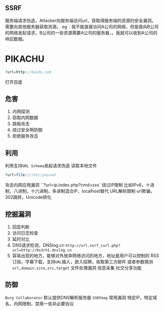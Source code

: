 ## SSRF
服务端请求伪造，Attacker向服务端访问url，获取得服务端的资源的安全漏洞。需要向其他服务器获取资源。
eg：我不能直接访问A公司的网络，但是我向B公司的网络发起请求，B公司的一些资源需要A公司的服务器，，我就可以收到A公司的响应数据。
# PIKACHU
```php
?url=http://baidu.com
```
打开百度
## 危害
1. 内网探测
2. 窃取内网数据
3. 跳板攻击
4. 绕过安全啊防御
5. 拒绝服务攻击
## 利用
利用支持`URL Schema`发起请求伪造
读取本地文件
```php
?url=file:///etc/passwd
```
攻击内网应用漏洞 ``?url=ip.index.php?cmd=xxx`
绕过IP限制
	比如IPv6，十进制，八进制，十六进制，多进制混合IP，localhost替代
URL解析限制
	url欺骗，302跳转，Unicode转化
## 挖掘漏洞
1. 回显判断
2. 访问日志检查
3. 延时对比
4. DNS请求检测，DNSlog.cn
	`http://url.ssrf_curl.php?url=http://6s3rh1.dnslog.cn`
5. 容易出现的地方，能够对外放弃网络访问的地方，地址是用户可以控制的
	RSS订阅，字幕下载，支持`URL`输入，嵌入招聘，收取第三方邮件
	或者参数猜测 `url,domain,site,src,target`
	文件处理漏洞
	信息采集
	社交分享功能
## 防御
`Burp Collaborator` 默认提供DNS解析服务器
`SSRFmap` 常用漏洞
特定IP，特定域名，内网限制，禁用一些非必要协议